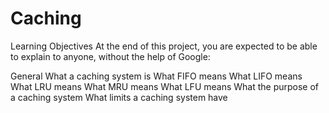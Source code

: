 # Caching
Learning Objectives
At the end of this project, you are expected to be able to explain to anyone, without the help of Google:

General
What a caching system is
What FIFO means
What LIFO means
What LRU means
What MRU means
What LFU means
What the purpose of a caching system
What limits a caching system have